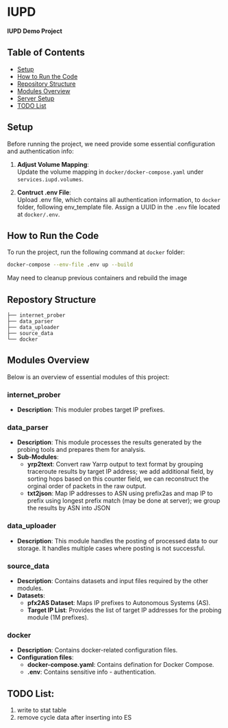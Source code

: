 # IUPD

**IUPD Demo Project**

## Table of Contents

- [Setup](#setup)
- [How to Run the Code](#how-to-run-the-code)
- [Repository Structure](#repository-structure)
- [Modules Overview](#modules-overview)
- [Server Setup](#server-setup)
- [TODO List](#todo-list)

## Setup

Before running the project, we need provide some essential configuration and authentication info:

1. **Adjust Volume Mapping**:  
   Update the volume mapping in `docker/docker-compose.yaml` under `services.iupd.volumes`.

2. **Contruct .env File**:  
   Upload .env file, which contains all authentication information, to `docker` folder, following env_template file.
   Assign a UUID in the `.env` file located at `docker/.env`.

## How to Run the Code

To run the project, run the following command at `docker` folder:

```bash
docker-compose --env-file .env up --build
```

May need to cleanup previous containers and rebuild the image

## Repostory Structure

```
├── internet_prober
├── data_parser
├── data_uploader
├── source_data
└── docker
```

## Modules Overview

Below is an overview of essential modules of this project:

### internet_prober

- **Description**: This moduler probes target IP prefixes.

### data_parser

- **Description**: This module processes the results generated by the probing tools and prepares them for analysis.
- **Sub-Modules**:
  - **yrp2text**: Convert raw Yarrp output to text format by grouping traceroute results by target IP address; we add additional field, by sorting hops based on this counter field, we can reconstruct the orginal order of packets in the raw output.
  - **txt2json**: Map IP addresses to ASN using prefix2as and map IP to prefix using longest prefix match (may be done at server); we group the results by ASN into JSON

### data_uploader

- **Description**: This module handles the posting of processed data to our storage. It handles multiple cases where posting is not successful.

### source_data

- **Description**: Contains datasets and input files required by the other modules.
- **Datasets**:
  - **pfx2AS Dataset**: Maps IP prefixes to Autonomous Systems (AS).
  - **Target IP List**: Provides the list of target IP addresses for the probing module (1M prefixes).

### docker

- **Description**: Contains docker-related configuration files.
- **Configuration files**:
  - **docker-compose.yaml**: Contains defination for Docker Compose.
  - **.env**: Contains sensitive info - authentication.

## TODO List:

1. write to stat table
2. remove cycle data after inserting into ES
